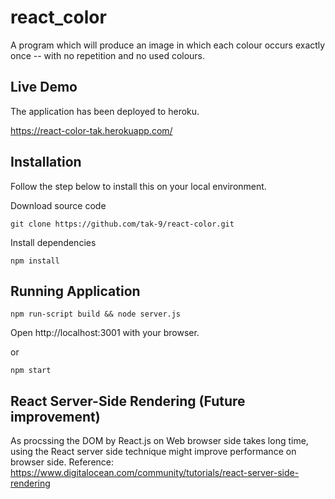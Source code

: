 # react_color
A program which will produce an image in which each colour occurs exactly once -- with no repetition and no used colours. 

## Live Demo
The application has been deployed to heroku. 

https://react-color-tak.herokuapp.com/


## Installation 
Follow the step below to install this on your local environment. 

Download source code
```
git clone https://github.com/tak-9/react-color.git
```
Install dependencies
```
npm install 
```

## Running Application
```
npm run-script build && node server.js 
```
Open http://localhost:3001 with your browser.


or

```
npm start 
```

## React Server-Side Rendering (Future improvement)

As procssing the DOM by React.js on Web browser side takes long time, using the React server side technique might improve performance on browser side. Reference: https://www.digitalocean.com/community/tutorials/react-server-side-rendering
